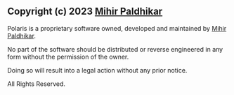 ## Copyright (c) 2023 [Mihir Paldhikar](https://mihirpaldhikar.com)

Polaris is a proprietary software owned, developed and maintained by [Mihir Paldhikar](https://mihirpaldhikar.com).

No part of the software should be distributed or reverse engineered in any form without the permission of the owner.

Doing so will result into a legal action without any prior notice.

All Rights Reserved.
